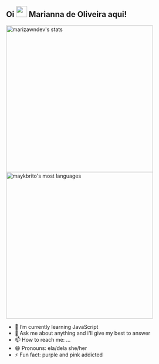 
## Oi <img src="https://raw.githubusercontent.com/kaueMarques/kaueMarques/master/hi.gif" width="30px"> Marianna de Oliveira aqui!

 <img width="400em" src="https://github-readme-stats.vercel.app/api?username=marizawndev&show_icons=true&theme=jolly&hide_border=true" alt="marizawndev's stats"/> 
<img width="400em" src="https://github-readme-stats.vercel.app/api/top-langs/?username=marizawndev&layout=compact&theme=jolly&hide_border=true" alt="maykbrito's most languages"/>



- 🌱 I’m currently learning JavaScript
- 💬 Ask me about anything and i'll give my best to answer
- 📫 How to reach me: ...
- 😄 Pronouns: ela/dela she/her
- ⚡ Fun fact: purple and pink addicted 
